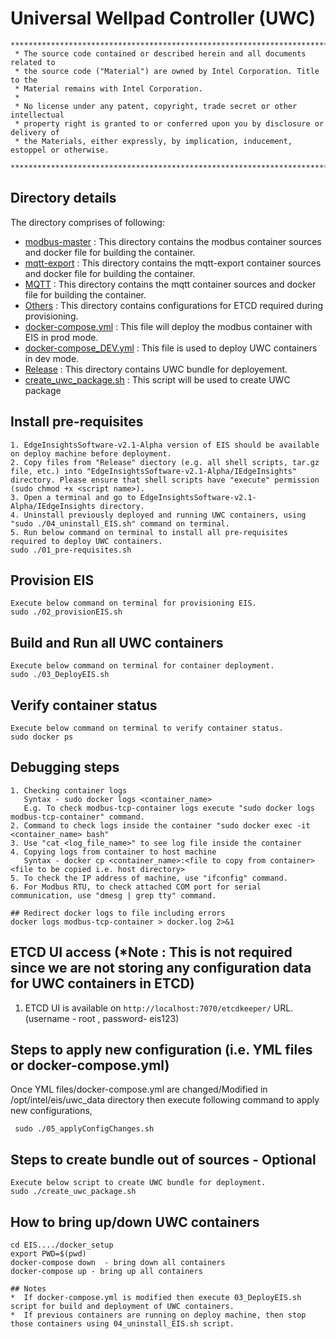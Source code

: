 # Universal Wellpad Controller (UWC)

```
********************************************************************************************************************
 * The source code contained or described herein and all documents related to
 * the source code ("Material") are owned by Intel Corporation. Title to the
 * Material remains with Intel Corporation.
 *
 * No license under any patent, copyright, trade secret or other intellectual
 * property right is granted to or conferred upon you by disclosure or delivery of
 * the Materials, either expressly, by implication, inducement, estoppel or otherwise.
 **********************************************************************************************************************
```
## Directory details
The directory comprises of following:
* <a href="https://github.impcloud.net/uwc/UWC-Core/tree/master/modbus-master">modbus-master</a> :
  This directory contains the modbus container sources and docker file for building the container. 
* <a href="https://github.impcloud.net/uwc/UWC-Core/tree/master/mqtt-export">mqtt-export</a> :
  This directory contains the mqtt-export container sources and docker file for building the container. 
* <a href="https://github.impcloud.net/uwc/UWC-Core/tree/master/MQTT">MQTT</a> :
  This directory contains the mqtt container sources and docker file for building the container.
* <a href="https://github.impcloud.net/uwc/UWC-Core/tree/masterOthers">Others</a> :
  This directory contains configurations for ETCD required during provisioning. 
* <a href="https://github.impcloud.net/uwc/UWC-Core/blob/master/docker-compose.yml">docker-compose.yml</a> :
  This file will deploy the modbus container with EIS in prod mode.
* <a href="https://github.impcloud.net/uwc/UWC-Core/tree/master/docker-compose_DEV.yml">docker-compose_DEV.yml</a> :
  This file is used to deploy UWC containers in dev mode.
* <a href="https://github.impcloud.net/uwc/UWC-Core/tree/master/Release">Release</a> :
  This directory contains UWC bundle for deployement.
* <a href="https://github.impcloud.net/uwc/UWC-Core/tree/master/create_uwc_package.sh">create_uwc_package.sh</a> :
  This script will be used to create UWC package

## Install pre-requisites
```
1. EdgeInsightsSoftware-v2.1-Alpha version of EIS should be available on deploy machine before deployment. 
2. Copy files from "Release" diectory (e.g. all shell scripts, tar.gz file, etc.) into "EdgeInsightsSoftware-v2.1-Alpha/IEdgeInsights" directory. Please ensure that shell scripts have "execute" permission (sudo chmod +x <script name>).
3. Open a terminal and go to EdgeInsightsSoftware-v2.1-Alpha/IEdgeInsights directory.
4. Uninstall previously deployed and running UWC containers, using "sudo ./04_uninstall_EIS.sh" command on terminal.
5. Run below command on terminal to install all pre-requisites required to deploy UWC containers.
sudo ./01_pre-requisites.sh
```

## Provision EIS
```
Execute below command on terminal for provisioning EIS.
sudo ./02_provisionEIS.sh
```

## Build and Run all UWC containers
```
Execute below command on terminal for container deployment.
sudo ./03_DeployEIS.sh
```

## Verify container status
```
Execute below command on terminal to verify container status.
sudo docker ps
```

## Debugging steps
```
1. Checking container logs 
   Syntax - sudo docker logs <container_name>
   E.g. To check modbus-tcp-container logs execute "sudo docker logs modbus-tcp-container" command.
2. Command to check logs inside the container "sudo docker exec -it <container_name> bash"
3. Use "cat <log_file_name>" to see log file inside the container
4. Copying logs from container to host machine
   Syntax - docker cp <container_name>:<file to copy from container> <file to be copied i.e. host directory>
5. To check the IP address of machine, use "ifconfig" command.
6. For Modbus RTU, to check attached COM port for serial communication, use "dmesg | grep tty" command.

## Redirect docker logs to file including errors
docker logs modbus-tcp-container > docker.log 2>&1
```

## ETCD UI access (*Note : This is not required since we are not storing any configuration data for UWC containers in ETCD)
1. ETCD UI is available on `http://localhost:7070/etcdkeeper/` URL. (username - root , password- eis123)

## Steps to apply new configuration (i.e. YML files or docker-compose.yml)
  Once YML files/docker-compose.yml are changed/Modified in /opt/intel/eis/uwc_data directory then execute following command to apply new configurations,
 ```
  sudo ./05_applyConfigChanges.sh
```

## Steps to create bundle out of sources - Optional 
```
Execute below script to create UWC bundle for deployment.
sudo ./create_uwc_package.sh
```

## How to bring up/down UWC containers
```
cd EIS..../docker_setup
export PWD=$(pwd)
docker-compose down  - bring down all containers
docker-compose up - bring up all containers

## Notes
*  If docker-compose.yml is modified then execute 03_DeployEIS.sh script for build and deployment of UWC containers.
*  If previous containers are running on deploy machine, then stop those containers using 04_uninstall_EIS.sh script.

